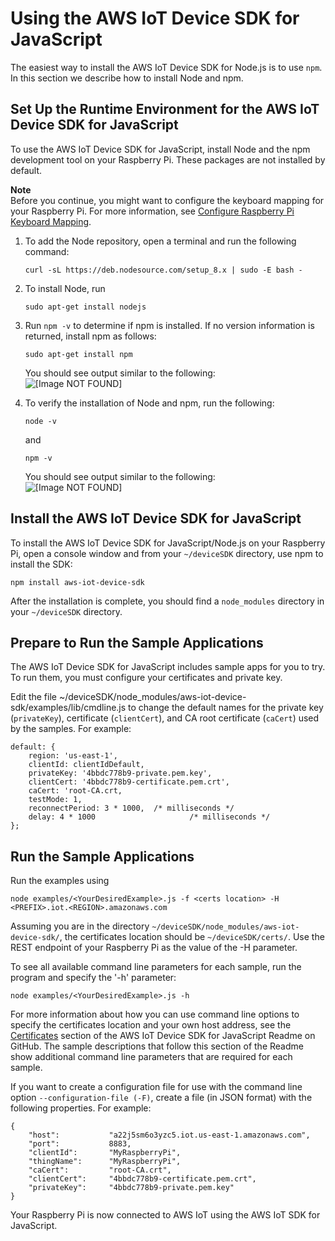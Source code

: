 # Using the AWS IoT Device SDK for JavaScript<a name="iot-device-sdk-node"></a>

The easiest way to install the AWS IoT Device SDK for Node\.js is to use `npm`\. In this section we describe how to install Node and npm\.

## Set Up the Runtime Environment for the AWS IoT Device SDK for JavaScript<a name="iot-sdk-node-runtime"></a>

To use the AWS IoT Device SDK for JavaScript, install Node and the npm development tool on your Raspberry Pi\. These packages are not installed by default\. 

**Note**  
Before you continue, you might want to configure the keyboard mapping for your Raspberry Pi\. For more information, see [Configure Raspberry Pi Keyboard Mapping](https://www.raspberrypi.org/documentation/configuration/localisation.md)\.

1. To add the Node repository, open a terminal and run the following command: 

   ```
   curl -sL https://deb.nodesource.com/setup_8.x | sudo -E bash -
   ```

1. To install Node, run 

   ```
   sudo apt-get install nodejs
   ```

1. Run `npm -v` to determine if npm is installed\. If no version information is returned, install npm as follows:

   ```
   sudo apt-get install npm
   ```

   You should see output similar to the following:  
![\[Image NOT FOUND\]](http://alpha-docs-aws.amazon.com/iot/latest/developerguide/images/Selection_035.png)

1. To verify the installation of Node and npm, run the following:

   ```
   node -v
   ```

   and

   ```
   npm -v
   ```

   You should see output similar to the following:  
![\[Image NOT FOUND\]](http://alpha-docs-aws.amazon.com/iot/latest/developerguide/images/Selection_036.png)

## Install the AWS IoT Device SDK for JavaScript<a name="iot-sdk-node-intall-sdk"></a>

To install the AWS IoT Device SDK for JavaScript/Node\.js on your Raspberry Pi, open a console window and from your `~/deviceSDK` directory, use npm to install the SDK:

```
npm install aws-iot-device-sdk
```

After the installation is complete, you should find a `node_modules` directory in your `~/deviceSDK` directory\.

## Prepare to Run the Sample Applications<a name="iot-sdk-node-config-app"></a>

The AWS IoT Device SDK for JavaScript includes sample apps for you to try\. To run them, you must configure your certificates and private key\. 

Edit the file \~/deviceSDK/node\_modules/aws\-iot\-device\-sdk/examples/lib/cmdline\.js to change the default names for the private key \(`privateKey`\), certificate \(`clientCert`\), and CA root certificate \(`caCert`\) used by the samples\. For example:

```
default: {
    region: 'us-east-1',
    clientId: clientIdDefault,
    privateKey: '4bbdc778b9-private.pem.key',
    clientCert: '4bbdc778b9-certificate.pem.crt',
    caCert: 'root-CA.crt,
    testMode: 1,
    reconnectPeriod: 3 * 1000, 	/* milliseconds */
    delay: 4 * 1000						/* milliseconds */   
};
```

## Run the Sample Applications<a name="iot-sdk-node-app-run"></a>

Run the examples using 

```
node examples/<YourDesiredExample>.js -f <certs location> -H <PREFIX>.iot.<REGION>.amazonaws.com
```

Assuming you are in the directory `~/deviceSDK/node_modules/aws-iot-device-sdk/`, the certificates location should be `~/deviceSDK/certs/`\. Use the REST endpoint of your Raspberry Pi as the value of the \-H parameter\.

To see all available command line parameters for each sample, run the program and specify the '\-h' parameter:

```
node examples/<YourDesiredExample>.js -h
```

For more information about how you can use command line options to specify the certificates location and your own host address, see the [Certificates](https://github.com/aws/aws-iot-device-sdk-js#certificates) section of the AWS IoT Device SDK for JavaScript Readme on GitHub\. The sample descriptions that follow this section of the Readme show additional command line parameters that are required for each sample\.

If you want to create a configuration file for use with the command line option `--configuration-file (-F)`, create a file \(in JSON format\) with the following properties\. For example:

```
{
    "host":           "a22j5sm6o3yzc5.iot.us-east-1.amazonaws.com",
    "port":           8883,
    "clientId":       "MyRaspberryPi",
    "thingName":      "MyRaspberryPi",
    "caCert":         "root-CA.crt",
    "clientCert":     "4bbdc778b9-certificate.pem.crt",
    "privateKey":     "4bbdc778b9-private.pem.key"
}
```

Your Raspberry Pi is now connected to AWS IoT using the AWS IoT SDK for JavaScript\.